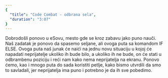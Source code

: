 ```yaml
---
{
  "title": "Code Combat - odbrana sela",
  "duration": "3:07"
}
---
```


Dobrodošli ponovo u eSovu, mesto gde se kroz zabavu jako puno nauči. Naš zadatak je ponovo da spasemo seljane, ali ovoga puta sa komandom IF ELSE. Ovoga puta naš junak će naići na jednu novu situaciju u kojoj će napadati neprijatelje ukoliko ih bude bilo, a ukoliko ih ne bude, on će stati u odbrambenu poziciju i reći nam kako nema neprijatelja na ekranu. Ponovo ćemo, kao i mnogo puta do sada koristiti petlje, kako bismo utvrdili da smo to savladali, jer neprijatelja ima puno i potrebno je da ih sve pobedimo.
